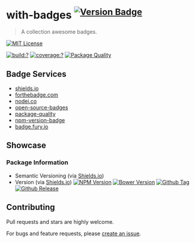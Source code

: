 # with-badges <sup>[![Version Badge](http://versionbadg.es/bubkoo/with-badges.svg)](https://npmjs.org/package/with-badges)</sup>

> A collection awesome badges.

[![MIT License](https://img.shields.io/badge/license-MIT_License-green.svg?style=flat-square)](https://github.com/bubkoo/with-badges/blob/master/LICENSE)

[![build:?](https://img.shields.io/travis/bubkoo/with-badges/master.svg?style=flat-square)](https://travis-ci.org/bubkoo/with-badges)
[![coverage:?](https://img.shields.io/coveralls/bubkoo/with-badges/master.svg?style=flat-square)](https://coveralls.io/github/bubkoo/with-badges)
[![Package Quality](http://npm.packagequality.com/shield/with-badges.svg)](http://packagequality.com/#?package=with-badges)

## Badge Services

- [shields.io](http://shields.io/)
- [forthebadge.com](http://forthebadge.com/)
- [nodei.co](https://nodei.co/)
- [open-source-badges](https://github.com/ellerbrock/open-source-badges)
- [package-quality](http://packagequality.com/)
- [npm-version-badge](https://github.com/teelaunch/npm-version-badge)
- [badge.fury.io](https://badge.fury.io/)

## Showcase

### Package Information

- Semantic Versioning (via [Shields.io](http://shields.io/))
- Version (via [Shields.io](http://shields.io/)) 
[![NPM Version](https://img.shields.io/npm/v/with-badges.svg?style=flat-square)](https://github.com/bubkoo/with-badges)
[![Bower Version](https://img.shields.io/bower/v/with-badges.svg?style=flat-square)](https://github.com/bubkoo/with-badges)
[![Github Tag](https://img.shields.io/github/tag/bubkoo/with-badges.svg?style=flat-square)](https://github.com/bubkoo/with-badges/tags)
[![Github Release](https://img.shields.io/github/release/bubkoo/with-badges.svg?style=flat-square)](https://github.com/bubkoo/with-badges/releases)


## Contributing

Pull requests and stars are highly welcome.

For bugs and feature requests, please [create an issue](https://github.com/bubkoo/with-badges/issues/new).

